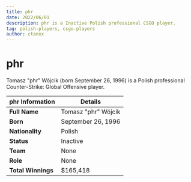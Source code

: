 ```yaml
---
title: phr
date: 2022/06/01
description: phr is a Inactive Polish professional CSGO player.
tag: polish-players, csgo-players
author: ctanxx
---
```


# phr

Tomasz "phr" Wójcik (born September 26, 1996) is a Polish professional Counter-Strike: Global Offensive player.

| **phr Information** | **Details**         |
| ------------------- | ------------------- |
| **Full Name**       | Tomasz "phr" Wójcik |
| **Born**            | September 26, 1996  |
| **Nationality**     | Polish              |
| **Status**          | Inactive            |
| **Team**            | None                |
| **Role**            | None	            |
| **Total Winnings**  | $165,418            |